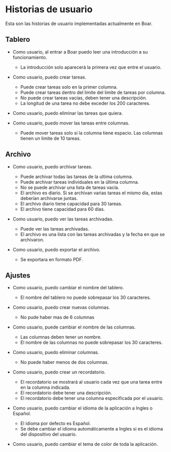 
# Historias de usuario

Esta son las historias de usuario implementadas actualmente en Boar.

## Tablero

* Como usuario, al entrar a Boar puedo leer una introducción a su funcionamiento.
  * La introducción solo aparecerá la primera vez que entre el usuario. 

* Como usuario, puedo crear tareas.
  * Puede crear tareas solo en la primer columna.
  * Puede crear tareas dentro del limite del limite de tareas por columna.
  * No puede crear tareas vacías, deben tener una descripción.
  * La longitud de una tarea no debe exceder los 200 caracteres.
* Como usuario, puedo eliminar las tareas que quiera.
* Como usuario, puedo mover las tareas entre columnas.
  * Puede mover tareas solo si la columna tiene espacio. Las columnas tienen un limite de 10 tareas.

## Archivo

* Como usuario, puedo archivar tareas.
  * Puede archivar todas las tareas de la ultima columna.
  * Puede archivar tareas individuales en la última columna.
  * No se puede archivar una lista de tareas vacía.
  * El archivo es diario. Si se archivan varias tareas el mismo dia, estas deberían archivarse juntas.
  * El archivo diario tiene capacidad para 30 tareas.
  * El archivo tiene capacidad para 60 días.

* Como usuario, puedo ver las tareas archivadas.
  * Puede ver las tareas archivadas.
  * El archivo es una lista con las tareas archivadas y la fecha en que se archivaron.

* Como usuario, puedo exportar el archivo.
  * Se exportara en formato PDF.

## Ajustes

* Como usuario, puedo cambiar el nombre del tablero.
  * El nombre del tablero no puede sobrepasar los 30 caracteres.
* Como usuario, puedo crear nuevas columnas.
  * No pude haber mas de 6 columnas
* Como usuario, puede cambiar el nombre de las columnas.
  * Las columnas deben tener un nombre.
  * El nombre de las columnas no puede sobrepasar los 30 caracteres.
* Como usuario, puedo eliminar columnas.
  * No puede haber menos de dos columnas.

* Como usuario, puedo crear un recordatorio.
  * El recordatorio se mostrará al usuario cada vez que una tarea entre en la columna indicada.
  * El recordatorio debe tener una descripción.
  * El recordatorio debe tener una columna especificada por el usuario.

* Como usuario, puedo cambiar el idioma de la aplicación a Ingles o Español.  
  * El idioma por defecto es Español.  
  * Se debe cambiar el idioma automáticamente a Ingles si es el idioma del dispositivo del usuario.

* Como usuario, puedo cambiar el tema de color de toda la aplicación.
